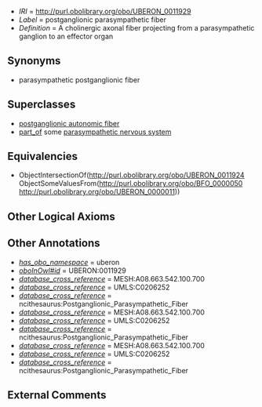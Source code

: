  * *IRI* = http://purl.obolibrary.org/obo/UBERON_0011929
 * *Label* = postganglionic parasympathetic fiber
 * *Definition* = A cholinergic axonal fiber projecting from a parasympathetic ganglion to an effector organ

## Synonyms

 * parasympathetic postganglionic fiber

## Superclasses

 * [postganglionic autonomic fiber](../../UBERON/24/UBERON_0011924.md)
 * [part_of](../../BFO/50/BFO_0000050.md) some [parasympathetic nervous system](../../UBERON/11/UBERON_0000011.md)

## Equivalencies

 * ObjectIntersectionOf(<http://purl.obolibrary.org/obo/UBERON_0011924> ObjectSomeValuesFrom(<http://purl.obolibrary.org/obo/BFO_0000050> <http://purl.obolibrary.org/obo/UBERON_0000011>))

## Other Logical Axioms


## Other Annotations

 * *[has_obo_namespace](../../ce/oboInOwl#hasOBONamespace.md)* = uberon
 * *[oboInOwl#id](../../id/oboInOwl#id.md)* = UBERON:0011929
 * *[database_cross_reference](../../ef/oboInOwl#hasDbXref.md)* = MESH:A08.663.542.100.700
 * *[database_cross_reference](../../ef/oboInOwl#hasDbXref.md)* = UMLS:C0206252
 * *[database_cross_reference](../../ef/oboInOwl#hasDbXref.md)* = ncithesaurus:Postganglionic_Parasympathetic_Fiber
 * *[database_cross_reference](../../ef/oboInOwl#hasDbXref.md)* = MESH:A08.663.542.100.700
 * *[database_cross_reference](../../ef/oboInOwl#hasDbXref.md)* = UMLS:C0206252
 * *[database_cross_reference](../../ef/oboInOwl#hasDbXref.md)* = ncithesaurus:Postganglionic_Parasympathetic_Fiber
 * *[database_cross_reference](../../ef/oboInOwl#hasDbXref.md)* = MESH:A08.663.542.100.700
 * *[database_cross_reference](../../ef/oboInOwl#hasDbXref.md)* = UMLS:C0206252
 * *[database_cross_reference](../../ef/oboInOwl#hasDbXref.md)* = ncithesaurus:Postganglionic_Parasympathetic_Fiber

## External Comments

